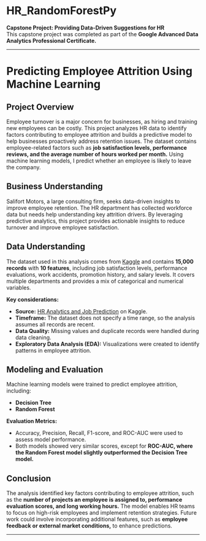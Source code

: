 # **HR_RandomForestPy**  
**Capstone Project: Providing Data-Driven Suggestions for HR**  
This capstone project was completed as part of the **Google Advanced Data Analytics Professional Certificate.**  

---

# **Predicting Employee Attrition Using Machine Learning**  

## **Project Overview**  
Employee turnover is a major concern for businesses, as hiring and training new employees can be costly. This project analyzes HR data to identify factors contributing to employee attrition and builds a predictive model to help businesses proactively address retention issues. The dataset contains employee-related factors such as **job satisfaction levels, performance reviews, and the average number of hours worked per month.** Using machine learning models, I predict whether an employee is likely to leave the company.  

## **Business Understanding**  
Salifort Motors, a large consulting firm, seeks data-driven insights to improve employee retention. The HR department has collected workforce data but needs help understanding key attrition drivers. By leveraging predictive analytics, this project provides actionable insights to reduce turnover and improve employee satisfaction.  

## **Data Understanding**  
The dataset used in this analysis comes from [Kaggle](https://www.kaggle.com/datasets/mfaisalqureshi/hr-analytics-and-job-prediction?select=HR_comma_sep.csv) and contains **15,000 records** with **10 features**, including job satisfaction levels, performance evaluations, work accidents, promotion history, and salary levels. It covers multiple departments and provides a mix of categorical and numerical variables.  

**Key considerations:**  
- **Source:** [HR Analytics and Job Prediction](https://www.kaggle.com/datasets/mfaisalqureshi/hr-analytics-and-job-prediction?select=HR_comma_sep.csv) on Kaggle.  
- **Timeframe:** The dataset does not specify a time range, so the analysis assumes all records are recent.  
- **Data Quality:** Missing values and duplicate records were handled during data cleaning.  
- **Exploratory Data Analysis (EDA):** Visualizations were created to identify patterns in employee attrition.  

## **Modeling and Evaluation**  
Machine learning models were trained to predict employee attrition, including:  
- **Decision Tree**  
- **Random Forest**  

**Evaluation Metrics:**  
- Accuracy, Precision, Recall, F1-score, and ROC-AUC were used to assess model performance.  
- Both models showed very similar scores, except for **ROC-AUC, where the Random Forest model slightly outperformed the Decision Tree model.**  

## **Conclusion**  
The analysis identified key factors contributing to employee attrition, such as the **number of projects an employee is assigned to, performance evaluation scores, and long working hours.** The model enables HR teams to focus on high-risk employees and implement retention strategies. Future work could involve incorporating additional features, such as **employee feedback or external market conditions,** to enhance predictions.  

---
